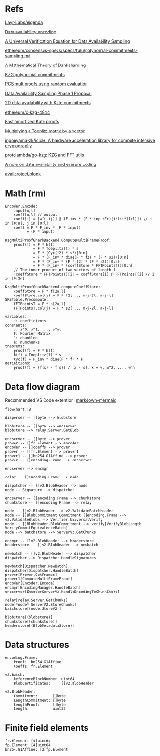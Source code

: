 # Refs 

[Layr-Labs/eigenda](https://github.com/Layr-Labs/eigenda)

[Data availability encoding](https://notes.ethereum.org/@dankrad/danksharding_encoding)

[A Universal Verification Equation for Data Availability Sampling](https://ethresear.ch/t/a-universal-verification-equation-for-data-availability-sampling/13240)

[ethereum/consensus-specs/specs/fulu/polynomial-commitments-sampling.md](https://github.com/ethereum/consensus-specs/blob/dev/specs/fulu/polynomial-commitments-sampling.md)

[A Mathematical Theory of Danksharding](https://github.com/ingonyama-zk/papers/blob/main/danksharding_math.pdf)

[KZG polynomial commitments](https://dankradfeist.de/ethereum/2020/06/16/kate-polynomial-commitments.html)

[PCS multiproofs using random evaluation](https://dankradfeist.de/ethereum/2021/06/18/pcs-multiproofs.html)

[Data Availability Sampling Phase 1 Proposal](https://hackmd.io/@vbuterin/das)

[2D data availability with Kate commitments](https://ethresear.ch/t/2d-data-availability-with-kate-commitments/8081)

[ethereum/c-kzg-4844](https://github.com/ethereum/c-kzg-4844)

[Fast amortized Kate proofs](https://github.com/khovratovich/Kate/blob/master/Kate_amortized.pdf)

[Multiplying a Toeplitz matrix by a vector](https://alinush.github.io/2020/03/19/multiplying-a-vector-by-a-toeplitz-matrix.html)

[ingonyama-zk/icicle: A hardware acceleration library for compute intensive cryptography](https://github.com/ingonyama-zk/icicle)

[protolambda/go-kzg: KZG and FFT utils](https://github.com/protolambda/go-kzg)

[A note on data availability and erasure coding](https://github.com/ethereum/research/wiki/A-note-on-data-availability-and-erasure-coding)

[availproject/plonk](https://github.com/availproject/plonk/blob/v0.12.0-polygon-2/src/commitment_scheme/kzg10/key.rs#L297)

# Math (rm)
```
Encoder.Encode:
    input[n,l]
    coeff[n,l] // output
    coeff[i] = [w^(-ij)] @ (F_inv * (F * inputFr)[i*l:i*(l+1)]) // i in [0:n], j in [0:l]
    coeff = F * F_inv * (F * input)
          = (F * input)

KzgMultiProofGnarkBackend.ComputeMultiFrameProof:
    proof(f) = F * h(f)
             = F * Toeplitz(f) * s
             = F * (Cyc(f2) * s2)[0:n]
             = F * (F_inv * diag(F * f2) * (F * s2))[0:n]
             = F * (F_inv * (F * f2) * (F * s2))[0:n]
             = F * (F_inv * (coeffStore * FFTPointsT))[0:n]
    // The inner product of two vectors of length l
    (coeffStore * FFTPointsT)[i] = coeffStore[i] @ FFTPointsT[i] // i in [0:2n] 

KzgMultiProofGnarkBackend.computeCoeffStore:
    coeffStore = F * f[2n,l]
    coeffStore.col(j) = F * f2[..., m-j-2l, m-j-l]
SRSTable.Precompute:
    FFTPointsT = F * s[2n,l]
    FFTPointsT.col(j) = F * s2[..., m-j-2l, m-j-l]

variables:
    f: coefficients
constants:
    s: s^0, s^1, ..., s^nl
    F: Fourier Matrix
    l: chunklen
    n: numchunks
theorems:
    proof(f) = F * h(f)
    h(f) = Toeplitz(f) * s
    Cyc(f) = F_inv * diag(F * f) * F
definitions:
    proof(f) = (f(x) - f(s)) / (x - s), x = w, w^2, ..., w^n
```

# Data flow diagram

Recommended VS Code extention: [markdown-mermaid](https://marketplace.visualstudio.com/items?itemName=bierner.markdown-mermaid)

```mermaid
flowchart TB

disperser -- []byte --> blobstore

blobstore -- []byte --> encserver
blobstore --> relay.Server.GetBlob

encserver -- []byte --> prover
prover -- []fr.Element --> encoder
encoder -- []coeffs --> prover
prover -- []fr.Element --> prover1
prover1 -- []bn254.G1Affine --> prover
prover -- []encoding.Frame --> encserver

encserver --> encmgr

relay -- []encoding.Frame --> node

dispatcher -- []v2.BlobHeader --> node
node -- Signature --> dispatcher

encserver -- []encoding.Frame --> chunkstore
chunkstore -- []encoding.Frame --> relay

node -- []v2.BlobHeader --> v2.ValidateBatchHeader 
node -- []BlobCommitment.Commitment []encoding.Frame --> v2.ValidateBlobs --> Verifier.UniversalVerify
node -- []BlobHeader.BlobCommitment --> verify[VerifyBlobLength VerifyCommitEquivalenceBatch]
node --> batchstore --> ServerV2.GetChunks

encmgr -- []v2.BlobHeader --> headerstore
headerstore -- []v2.BlobHeader --> newbatch

newbatch -- []v2.BlobHeader --> dispatcher
dispatcher --> Dispatcher.HandleSignatures

newbatch[Dispatcher.NewBatch]
dispatcher[Dispatcher.HandleBatch]
prover[Prover.GetFrames]
prover1[ComputeMultiFrameProof]
encoder[Encoder.Encode]
encmgr[EncodingManager.HandleBatch]
encserver[EncoderServerV2.handleEncodingToChunkStore]

relay[relay.Server.GetChunks]
node[*node* ServerV2.StoreChunks]
batchstore[(node.StoreV2)]

blobstore[(blobstore)]
chunkstore[(chunkstore)]
headerstore[(BlobMetadataStore)]
```

# Data structures
```
encoding.Frame: 
    Proof:  bn254.G1Affine
    Coeffs: fr.Element

v2.Batch:
    ReferenceBlockNumber: uint64
    BlobCertificates:     []v2.BlobHeader

v2.BlobHeader:
    Commitment:       []byte
    LengthCommitment: []byte
    LengthProof:      []byte
    Length:           uint32
```

# Finite field elements
```
fr.Element: [4]uint64
fp.Element: [4]uint64
bn254.G1Affine: [2]fp.Element
```
